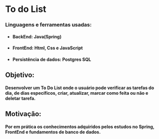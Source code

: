 # To do List

### Linguagens e ferramentas usadas:
- #### BackEnd: Java(Spring)
- #### FrontEnd: Html, Css e JavaScript
- #### Persistência de dados: Postgres SQL

## Objetivo:
#### Desenvolver um To Do List onde o usuário pode verificar as tarefas do dia, de dias específicos, criar, atualizar, marcar como feita ou não e deletar tarefa.

## Motivação:
#### Por em prática os conhecimentos adquiridos pelos estudos no Spring, FrontEnd e fundamentos de banco de dados.


